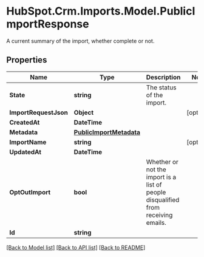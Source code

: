 # HubSpot.Crm.Imports.Model.PublicImportResponse
A current summary of the import, whether complete or not.

## Properties

Name | Type | Description | Notes
------------ | ------------- | ------------- | -------------
**State** | **string** | The status of the import. | 
**ImportRequestJson** | **Object** |  | [optional] 
**CreatedAt** | **DateTime** |  | 
**Metadata** | [**PublicImportMetadata**](PublicImportMetadata.md) |  | 
**ImportName** | **string** |  | [optional] 
**UpdatedAt** | **DateTime** |  | 
**OptOutImport** | **bool** | Whether or not the import is a list of people disqualified from receiving emails. | 
**Id** | **string** |  | 

[[Back to Model list]](../README.md#documentation-for-models) [[Back to API list]](../README.md#documentation-for-api-endpoints) [[Back to README]](../README.md)

